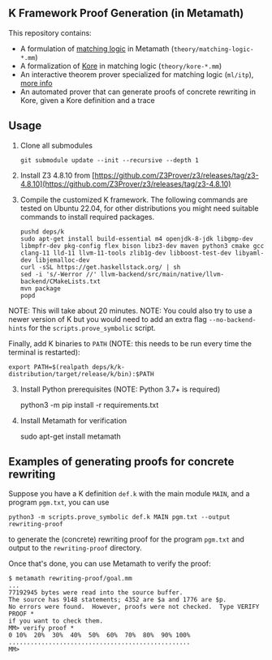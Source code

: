 K Framework Proof Generation (in Metamath)
------------------------------------------

This repository contains:

-   A formulation of [matching logic](http://www.matching-logic.org/) in Metamath
    (`theory/matching-logic-*.mm`)
-   A formalization of [Kore](https://github.com/kframework/kore) in matching logic (`theory/kore-*.mm`)
-   An interactive theorem prover specialized for matching logic (`ml/itp`), [more info](ml/itp)
-   An automated prover that can generate proofs of concrete rewriting in Kore,
    given a Kore definition and a trace

## Usage

1. Clone all submodules

    ```
    git submodule update --init --recursive --depth 1
    ```

2. Install Z3 4.8.10 from [https://github.com/Z3Prover/z3/releases/tag/z3-4.8.10](https://github.com/Z3Prover/z3/releases/tag/z3-4.8.10)

2. Compile the customized K framework. The following commands are tested on Ubuntu 22.04, for other distributions you might need suitable commands to install required packages.

    ```
    pushd deps/k
    sudo apt-get install build-essential m4 openjdk-8-jdk libgmp-dev libmpfr-dev pkg-config flex bison libz3-dev maven python3 cmake gcc clang-11 lld-11 llvm-11-tools zlib1g-dev libboost-test-dev libyaml-dev libjemalloc-dev
    curl -sSL https://get.haskellstack.org/ | sh
    sed -i 's/-Werror //' llvm-backend/src/main/native/llvm-backend/CMakeLists.txt
    mvn package
    popd
    ```

NOTE: This will take about 20 minutes.
NOTE: You could also try to use a newer version of K but you would need to add an extra
flag `--no-backend-hints` for the `scripts.prove_symbolic` script.

Finally, add K binaries to `PATH` (NOTE: this needs to be run every time the terminal is restarted):

    export PATH=$(realpath deps/k/k-distribution/target/release/k/bin):$PATH

3. Install Python prerequisites (NOTE: Python 3.7+ is required)

    python3 -m pip install -r requirements.txt

4. Install Metamath for verification

    sudo apt-get install metamath

## Examples of generating proofs for concrete rewriting

Suppose you have a K definition `def.k` with the main module `MAIN`, and a
program `pgm.txt`, you can use

    python3 -m scripts.prove_symbolic def.k MAIN pgm.txt --output rewriting-proof

to generate the (concrete) rewriting proof for the program `pgm.txt` and output
to the `rewriting-proof` directory.

Once that's done, you can use Metamath to verify the proof:

    $ metamath rewriting-proof/goal.mm
    ...
    77192945 bytes were read into the source buffer.
    The source has 9148 statements; 4352 are $a and 1776 are $p.
    No errors were found.  However, proofs were not checked.  Type VERIFY PROOF *
    if you want to check them.
    MM> verify proof *
    0 10%  20%  30%  40%  50%  60%  70%  80%  90% 100%
    ..................................................
    MM>
